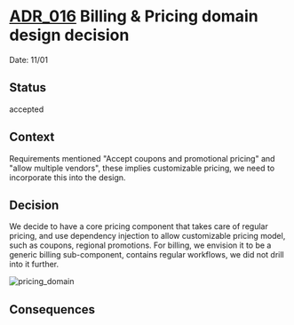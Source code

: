 # [ADR_016](../../../README.md) Billing & Pricing domain design decision

Date: 11/01

## Status

accepted

## Context

Requirements mentioned "Accept coupons and promotional pricing" and "allow multiple vendors", these implies customizable pricing, we need to incorporate this into the design.

## Decision

We decide to have a core pricing component that takes care of regular pricing, and use dependency injection to allow customizable pricing model, such as coupons, regional promotions. For billing, we envision it to be a generic billing sub-component, contains regular workflows, we did not drill into it further.

![pricing_domain](../images/pricing_domain.svg)

## Consequences
